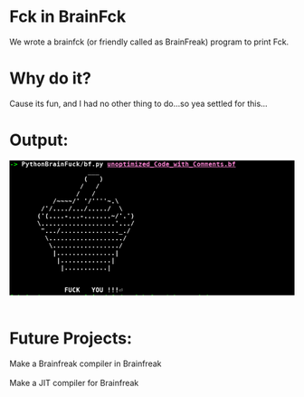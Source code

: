 # Fck in BrainFck
We wrote a brainfck (or friendly called as BrainFreak) program to print Fck.

# Why do it?
Cause its fun, and I had no other thing to do...so yea settled for this...

# Output:
![Output](/images/output.png)
<br><br>

# Future Projects:
Make a Brainfreak compiler in Brainfreak <br><br>
Make a JIT compiler for Brainfreak
